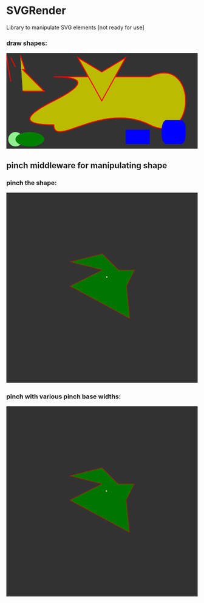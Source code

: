 # SVGRender

Library to manipulate SVG elements
[not ready for use]

### draw shapes:

![various SVG shapes](previews/shapes.png)

## pinch middleware for manipulating shape

### pinch the shape:

![Pinch Middleware with pinch base of 30 pixels](previews/narrow_pinch.gif)

### pinch with various pinch base widths:

![Pinch Middleware with pinch base ranging from 5 to 750 pixles](previews/wide_pinch.gif)
